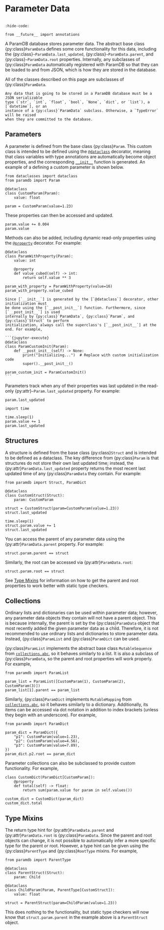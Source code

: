 # Parameter Data

```{py:currentmodule} paramdb

```

<!-- Jupyter Sphinx setup -->

```{jupyter-execute}
:hide-code:

from __future__ import annotations
```

A ParamDB database stores parameter data. The abstract base class {py:class}`ParamData`
defines some core functionality for this data, including the
{py:class}`~ParamData.last_updated`, {py:class}`~ParamData.parent`, and
{py:class}`~ParamData.root` properties. Internally, any subclasses of
{py:class}`ParamData` automatically registered with ParamDB so that they can be loaded
to and from JSON, which is how they are stored in the database.

All of the classes described on this page are subclasses of {py:class}`ParamData`.

```{important}
Any data that is going to be stored in a ParamDB database must be a JSON serializable
type (`str`, `int`, `float`, `bool`, `None`, `dict`, or `list`), a [`datetime`], or an
instance of a {py:class}`ParamData` subclass. Otherwise, a `TypeError` will be raised
when they are committed to the database.
```

## Parameters

A parameter is defined from the base class {py:class}`Param`. This custom class is
intended to be defined using the [`@dataclass`] decorator, meaning that class variables
with type annotations are automatically become object properties, and the corresponding
[`__init__`] function is generated. An example of a defining a custom parameter is shown
below.

```{jupyter-execute}
from dataclasses import dataclass
from paramdb import Param

@dataclass
class CustomParam(Param):
    value: float

param = CustomParam(value=1.23)
```

These properties can then be accessed and updated.

```{jupyter-execute}
param.value += 0.004
param.value
```

Methods can also be added, including dynamic read-only properties using the
[`@property`](https://docs.python.org/3/library/functions.html#property) decorator. For
example:

```{jupyter-execute}
@dataclass
class ParamWithProperty(Param):
    value: int

    @property
    def value_cubed(self) -> int:
        return self.value ** 3

param_with_property = ParamWithProperty(value=16)
param_with_property.value_cubed
```

````{important}
Since [`__init__`] is generated by the [`@dataclass`] decorator, other initialization must
be done using the [`__post_init__`] function. Furthermore, since [`__post_init__`] is used
internally by {py:class}`ParamData`, {py:class}`Param`, and {py:class}`Struct` to perform
initialization, always call the superclass's [`__post_init__`] at the end. For example,

```{jupyter-execute}
@dataclass
class ParamCustomInit(Param):
    def __post_init__(self) -> None:
        print("Initializing...")  # Replace with custom initialization code
        super().__post_init__()

param_custom_init = ParamCustomInit()
```
````

Parameters track when any of their properties was last updated in the read-only
{py:attr}`~Param.last_updated` property. For example:

```{jupyter-execute}
param.last_updated
```

```{jupyter-execute}
import time

time.sleep(1)
param.value += 1
param.last_updated
```

## Structures

A structure is defined from the base class {py:class}`Struct` and is intended
to be defined as a dataclass. The key difference from {py:class}`Param` is that
structures do not store their own last updated time; instead, the
{py:attr}`ParamData.last_updated` property returns the most recent last updated time
of any {py:class}`ParamData` they contain. For example:

```{jupyter-execute}
from paramdb import Struct, ParamDict

@dataclass
class CustomStruct(Struct):
    param: CustomParam

struct = CustomStruct(param=CustomParam(value=1.23))
struct.last_updated
```

```{jupyter-execute}
time.sleep(1)
struct.param.value += 1
struct.last_updated
```

You can access the parent of any parameter data using the {py:attr}`ParamData.parent`
property. For example:

```{jupyter-execute}
struct.param.parent == struct
```

Similarly, the root can be accessed via {py:attr}`ParamData.root`:

```{jupyter-execute}
struct.param.root == struct
```

See [Type Mixins](#type-mixins) for information on how to get the parent and root
properties to work better with static type checkers.

## Collections

Ordinary lists and dictionaries can be used within parameter data; however, any
parameter data objects they contain will not have a parent object. This is because
internally, the parent is set by the {py:class}`ParamData` object that most recently
added the given parameter data as a child. Therefore, it is not recommended to use
ordinary lists and dictionaries to store parameter data. Instead, {py:class}`ParamList`
and {py:class}`ParamDict` can be used.

{py:class}`ParamList` implements the abstract base class `MutableSequence` from
[`collections.abc`], so it behaves similarly to a list. It is also a subclass of
{py:class}`ParamData`, so the parent and root properties will work properly. For
example,

```{jupyter-execute}
from paramdb import ParamList

param_list = ParamList([CustomParam(1), CustomParam(2), CustomParam(3)])
param_list[1].parent == param_list
```

Similarly, {py:class}`ParamDict` implements `MutableMapping` from [`collections.abc`],
so it behaves similarly to a dictionary. Additionally, its items can be accessed via
dot notation in addition to index brackets (unless they begin with an underscore). For
example,

```{jupyter-execute}
from paramdb import ParamDict

param_dict = ParamDict({
    "p1": CustomParam(value=1.23),
    "p2": CustomParam(value=4.56),
    "p3": CustomParam(value=7.89),
})
param_dict.p2.root == param_dict
```

Parameter collections can also be subclassed to provide custom functionality. For example,

```{jupyter-execute}
class CustomDict(ParamDict[CustomParam]):
    @property
    def total(self) -> float:
        return sum(param.value for param in self.values())

custom_dict = CustomDict(param_dict)
custom_dict.total
```

## Type Mixins

The return type hint for {py:attr}`ParamData.parent` and {py:attr}`ParamData.root` is
{py:class}`ParamData`. Since the parent and root objects can change, it is not possible
to automatically infer a more specific type for the parent or root. However, a type hint
can be given using the {py:class}`ParentType` and {py:class}`RootType` mixins.
For example,

```{jupyter-execute}
from paramdb import ParentType

@dataclass
class ParentStruct(Struct):
    param: Child

@dataclass
class ChildParam(Param, ParentType[CustomStruct]):
    value: float

struct = ParentStruct(param=ChildParam(value=1.23))
```

This does nothing to the functionality, but static type checkers will now know that
`struct.param.parent` in the example above is a `ParentStruct` object.

<!-- ## Parent and Root Mixins

A parameter data class can access its parent using {py:class}`ParentMixin`, which adds the
property {py:attr}`~ParentMixin.parent`. For example,

```{jupyter-execute}
from paramdb import ParentMixin

@dataclass
class ParentStruct(Struct):
    param: ParamWithParent

@dataclass
class ParamWithParent(ParentMixin[CustomStruct], Param):
    value: float

parent_struct = ParentStruct(
    param=ParamWithParent(value=1.23),
)
parent_struct.param.parent is parent_struct
```

```{warning}
Type checkers will assume that the type of {py:attr}`~ParentMixin.parent` or
{py:attr}`~RootMixin.root` is the type parameter passed to the corresponding mixin, even
if it is not. This feature is included for convenience, but be careful not to use a
parent of the wrong type.
```

Similarly, {py:class}`RootMixin` allows the root of the structure to be accessed via the
property {py:attr}`~RootMixin.root`. For example,

```{jupyter-execute}
from paramdb import RootMixin

@dataclass
class RootStruct(Struct):
    struct: ParentStruct

@dataclass
class ParentStruct(Struct):
    param: ParamWithRoot

@dataclass
class ParamWithRoot(RootMixin[RootStruct], Param):
    value: float

root_struct = RootStruct(
    struct=ParentStruct(
        param=ParamWithRoot(value=1.23),
    ),
)
root_struct.struct.param.root is root_struct
``` -->

[`datetime`]: https://docs.python.org/3/library/datetime.html#datetime-objects
[`@dataclass`]: https://docs.python.org/3/library/dataclasses.html#dataclasses.dataclass
[`__init__`]: https://docs.python.org/3/reference/datamodel.html#object.__init__
[`@property`]: https://docs.python.org/3/library/functions.html#property
[`__post_init__`]: https://docs.python.org/3/library/dataclasses.html#post-init-processing
[`collections.abc`]: https://docs.python.org/3/library/collections.abc.html
